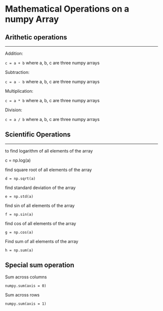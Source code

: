 # Mathematical Operations on a numpy Array

## Arithetic operations
----
Addition:

```c = a + b```   where a, b, c are three numpy arrays

Subtraction:

```c = a - b```   where a, b, c are three numpy arrays

Multiplication:

```c = a * b```   where a, b, c are three numpy arrays

Division:

```c = a / b```   where a, b, c are three numpy arrays


## Scientific Operations
---

to find logarithm of all elements of the array

c = np.log(a) 

find square root of all elements of the array

```d = np.sqrt(a) ```

find standard deviation of the array 

```e = np.std(a)  ```

find sin of all elements of the array

```f = np.sin(a) ```

find cos of all elements of the array

```g = np.cos(a) ``` 

Find sum of all elements of the array

```h = np.sum(a) ```  

## Special sum operation

Sum across columns

```numpy.sum(axis = 0)```

Sum across rows

```numpy.sum(axis = 1)```